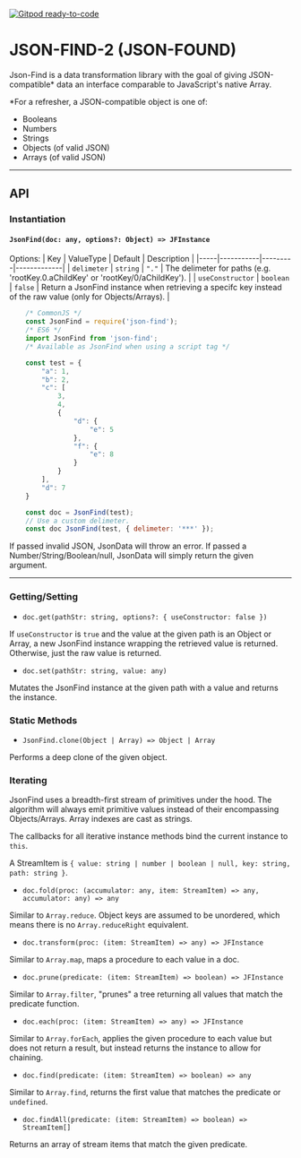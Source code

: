 [![Gitpod ready-to-code](https://img.shields.io/badge/Gitpod-ready--to--code-blue?logo=gitpod)](https://gitpod.io/#https://github.com/BeAnMo/json-find)

# JSON-FIND-2 (JSON-FOUND)

Json-Find is a data transformation library with the goal of giving JSON-compatible* data an interface comparable to JavaScript's native Array.

*For a refresher, a JSON-compatible object is one of:
- Booleans
- Numbers
- Strings
- Objects (of valid JSON)
- Arrays (of valid JSON)

---


## API

### Instantiation

#### `JsonFind(doc: any, options?: Object) => JFInstance`

Options:
| Key | ValueType | Default | Description |
|-----|-----------|---------|-------------|
| `delimeter` | `string` | `"."` | The delimeter for paths (e.g. 'rootKey.0.aChildKey' or 'rootKey/0/aChildKey'). |
| `useConstructor` | `boolean` | `false` | Return a JsonFind instance when retrieving a specifc key instead of the raw value (only for Objects/Arrays). |

```js
    /* CommonJS */
    const JsonFind = require('json-find');
    /* ES6 */
    import JsonFind from 'json-find';
    /* Available as JsonFind when using a script tag */

    const test = {
        "a": 1,
        "b": 2,
        "c": [
            3, 
            4, 
            {
                "d": {
                    "e": 5
                },
                "f": {
                    "e": 8
                }
            }
        ],
        "d": 7
    }

    const doc = JsonFind(test);
    // Use a custom delimeter.
    const doc JsonFind(test, { delimeter: '***' });
```

If passed invalid JSON, JsonData will throw an error. If passed a Number/String/Boolean/null, JsonData will simply return the given argument.

---

### Getting/Setting

- `doc.get(pathStr: string, options?: { useConstructor: false })`

If `useConstructor` is `true` and the value at the given path is an Object or Array, a new JsonFind instance wrapping the retrieved value is returned. Otherwise, just the raw value is returned.

- `doc.set(pathStr: string, value: any)`

Mutates the JsonFind instance at the given path with a value and returns the instance.

### Static Methods

- `JsonFind.clone(Object | Array) => Object | Array`

Performs a deep clone of the given object.

### Iterating

JsonFind uses a breadth-first stream of primitives under the hood. The algorithm will always emit primitive values instead of their encompassing Objects/Arrays. Array indexes are cast as strings.

The callbacks for all iterative instance methods bind the current instance to `this`.

A StreamItem is `{ value: string | number | boolean | null, key: string, path: string }`.

- `doc.fold(proc: (accumulator: any, item: StreamItem) => any, accumulator: any) => any`

Similar to `Array.reduce`. Object keys are assumed to be unordered, which means there is no `Array.reduceRight` equivalent.

- `doc.transform(proc: (item: StreamItem) => any) => JFInstance`

Similar to `Array.map`, maps a procedure to each value in a doc.

- `doc.prune(predicate: (item: StreamItem) => boolean) => JFInstance`

Similar to `Array.filter`, "prunes" a tree returning all values that match the predicate function.

- `doc.each(proc: (item: StreamItem) => any) => JFInstance`

Similar to `Array.forEach`, applies the given procedure to each value but does not return a result, but instead returns the instance to allow for chaining.

- `doc.find(predicate: (item: StreamItem) => boolean) => any`

Similar to `Array.find`, returns the first value that matches the predicate or `undefined`.

- `doc.findAll(predicate: (item: StreamItem) => boolean) => StreamItem[]`

Returns an array of stream items that match the given predicate.
